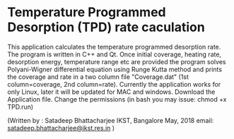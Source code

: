 # Temperature Programmed Desorption (TPD) rate caculation 
This application calculates the temperature programmed desorption rate. The program is written in C++ and Qt.
Once initial coverage, heating rate, desorption energy, temperature range etc are provided the program solves Polyani-Wigner differential equation using Runge Kutta method and prints the coverage and rate in a two column file "Coverage.dat" (1st column=coverage, 2nd column=rate). Currently the application works for only Linux,
later it will be updated for MAC and windows.
Download the Application file. Change the permissions (in bash you may issue: chmod +x TPD.run)

(Written by :
Satadeep Bhattacharjee
IKST, Bangalore
May, 2018
email: satadeep.bhattacharjee@ikst.res.in
)
